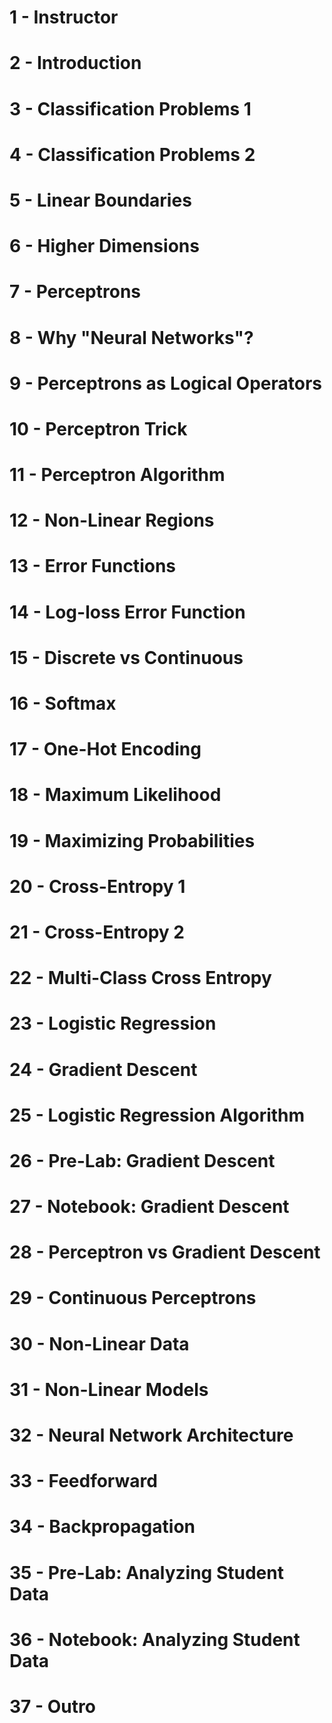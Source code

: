 # 1 - Instructor


# 2 - Introduction



# 3 - Classification Problems 1



# 4 - Classification Problems 2



# 5 - Linear Boundaries



# 6 - Higher Dimensions



# 7 - Perceptrons



# 8 - Why "Neural Networks"?



# 9 - Perceptrons as Logical Operators



# 10 - Perceptron Trick



# 11 - Perceptron Algorithm



# 12 - Non-Linear Regions



# 13 - Error Functions



# 14 - Log-loss Error Function



# 15 - Discrete vs Continuous



# 16 - Softmax



# 17 - One-Hot Encoding



# 18 - Maximum Likelihood



# 19 - Maximizing Probabilities



# 20 - Cross-Entropy 1



# 21 - Cross-Entropy 2



# 22 - Multi-Class Cross Entropy



# 23 - Logistic Regression



# 24 - Gradient Descent



# 25 - Logistic Regression Algorithm



# 26 - Pre-Lab: Gradient Descent



# 27 - Notebook: Gradient Descent



# 28 - Perceptron vs Gradient Descent



# 29 - Continuous Perceptrons



# 30 - Non-Linear Data



# 31 - Non-Linear Models



# 32 - Neural Network Architecture



# 33 - Feedforward



# 34 - Backpropagation



# 35 - Pre-Lab: Analyzing Student Data



# 36 - Notebook: Analyzing Student Data



# 37 - Outro


